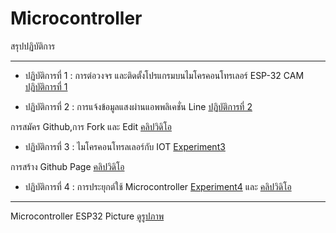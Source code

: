 # Microcontroller
สรุปปฏิบัติการ

------------------
- ปฏิบัติการที่ 1 : การต่อวงจร และติดตั้งโปรแกรมบนไมโครคอนโทรเลอร์  ESP-32 CAM
[ปฏิบัติการที่ 1]( https://drive.google.com/open?id=13gRf-4oNVsqvHhGQEoTHoIfOuO-efqom)

- ปฏิบัติการที่ 2 : การแจ้งข้อมูลแสงผ่านแอพพลิเคชั่น Line
[ปฏิบัติการที่ 2]( https://drive.google.com/open?id=15zx6nS4aEQJ2b0_-TxBaVEivAtfLkpzj)

การสมัคร Github,การ Fork และ Edit
[คลิปวิดิโอ]( https://youtu.be/pQ7ce1bizC4)

- ปฏิบัติการที่ 3 : ไมโครคอนโทรลเลอร์กับ IOT
[Experiment3]( https://drive.google.com/open?id=1J1nNuH99XeyR5uv9hN-uhA3mDNUlylSc)

การสร้าง Github Page
[คลิปวิดิโอ](https://youtu.be/7TRYOwExpqQ)

- ปฏิบัติการที่ 4 : การประยุกต์ใช้ Microcontroller
[Experiment4]( https://drive.google.com/open?id=14vfehM9s24S6LswOfGQwhnoj0NPzUvxK) และ
[คลิปวิดิโอ]( https://youtu.be/bAzo9Q8mO7Y)

------------------
Microcontroller ESP32 Picture
[ดูรูปภาพ](https://drive.google.com/open?id=1J8wajg6Amd_NQgqnEtDbW4LHlmMSByuI)
